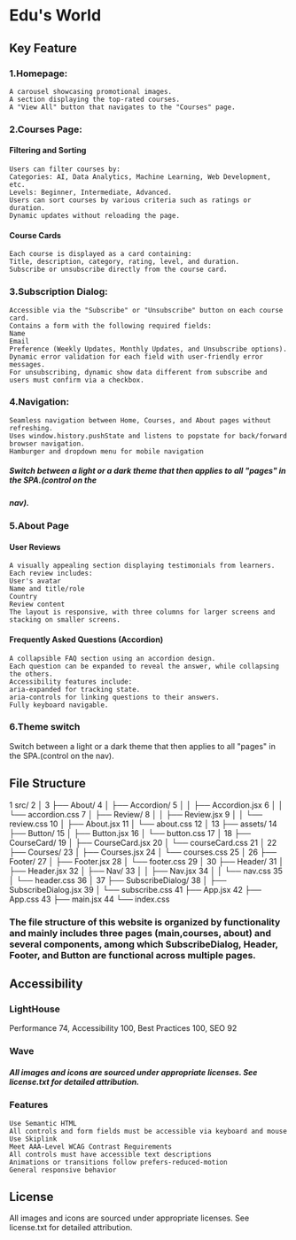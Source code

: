 
# Edu's World

## Key Feature

### 1.Homepage:

```
A carousel showcasing promotional images.
A section displaying the top-rated courses.
A "View All" button that navigates to the "Courses" page.
```
### 2.Courses Page:
#### Filtering and Sorting
```
Users can filter courses by:
Categories: AI, Data Analytics, Machine Learning, Web Development, etc.
Levels: Beginner, Intermediate, Advanced.
Users can sort courses by various criteria such as ratings or duration.
Dynamic updates without reloading the page.
```
#### Course Cards

```
Each course is displayed as a card containing:
Title, description, category, rating, level, and duration.
Subscribe or unsubscribe directly from the course card.
```
### 3.Subscription Dialog:

```
Accessible via the "Subscribe" or "Unsubscribe" button on each course card.
Contains a form with the following required fields:
Name
Email
Preference (Weekly Updates, Monthly Updates, and Unsubscribe options).
Dynamic error validation for each field with user-friendly error messages.
For unsubscribing, dynamic show data different from subscribe and users must confirm via a checkbox.
```
### 4.Navigation:

```
Seamless navigation between Home, Courses, and About pages without refreshing.
Uses window.history.pushState and listens to popstate for back/forward browser navigation.
Hamburger and dropdown menu for mobile navigation
```

##### Switch between a light or a dark theme that then applies to all "pages" in the SPA.(control on the

##### nav).

### 5.About Page

#### User Reviews

```
A visually appealing section displaying testimonials from learners.
Each review includes:
User's avatar
Name and title/role
Country
Review content
The layout is responsive, with three columns for larger screens and stacking on smaller screens.
```
#### Frequently Asked Questions (Accordion)

```
A collapsible FAQ section using an accordion design.
Each question can be expanded to reveal the answer, while collapsing the others.
Accessibility features include:
aria-expanded for tracking state.
aria-controls for linking questions to their answers.
Fully keyboard navigable.
```
### 6.Theme switch
Switch between a light or a dark theme that then applies to all "pages" in the SPA.(control on the nav).

## File Structure


1 src/
2 │
3 ├── About/
4 │ ├── Accordion/
5 │ │ ├── Accordion.jsx
6 │ │ └── accordion.css
7 │ ├── Review/
8 │ │ ├── Review.jsx
9 │ │ └── review.css
10 │ ├── About.jsx
11 │ └── about.css
12 │
13 ├── assets/
14 ├── Button/
15 │ ├── Button.jsx
16 │ └── button.css
17 │
18 ├── CourseCard/
19 │ ├── CourseCard.jsx
20 │ └── courseCard.css
21 │
22 ├── Courses/
23 │ ├── Courses.jsx
24 │ └── courses.css
25 │
26 ├── Footer/
27 │ ├── Footer.jsx
28 │ └── footer.css
29 │
30 ├── Header/
31 │ ├── Header.jsx
32 │ ├── Nav/
33 │ │ ├── Nav.jsx
34 │ │ └── nav.css
35 │ └── header.css
36 │
37 ├── SubscribeDialog/
38 │ ├── SubscribeDialog.jsx
39 │ └── subscribe.css
41 ├── App.jsx
42 ├── App.css
43 ├── main.jsx
44 └── index.css

### The file structure of this website is organized by functionality and mainly includes three pages (main,courses, about) and several components, among which SubscribeDialog, Header, Footer, and Button are functional across multiple pages.





## Accessibility

### LightHouse
Performance 74, Accessibility 100, Best Practices 100, SEO 92
### Wave
##### All images and icons are sourced under appropriate licenses. See license.txt for detailed attribution.

### Features

```
Use Semantic HTML
All controls and form fields must be accessible via keyboard and mouse
Use Skiplink
Meet AAA-Level WCAG Contrast Requirements
All controls must have accessible text descriptions
Animations or transitions follow prefers-reduced-motion
General responsive behavior
```
## License

All images and icons are sourced under appropriate licenses. See license.txt for detailed attribution.


